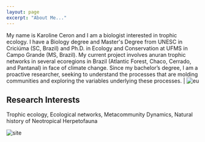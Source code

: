 ```yaml
---
layout: page
excerpt: "About Me..."
---
```


My name is Karoline Ceron and I am a biologist interested in trophic ecology. I have a Biology degree and Master's Degree from UNESC in Criciúma (SC, Brazil) and  Ph.D. in Ecology and Conservation at UFMS in Campo Grande (MS, Brazil). My current project involves anuran trophic networks in several ecoregions in Brazil (Atlantic Forest, Chaco, Cerrado, and Pantanal) in face of climate change. Since my bachelor’s degree, I am a proactive researcher, seeking to understand the processes that are molding communities and exploring the variables underlying these processes. | ![eu](DSC_5612.jpg) 


## Research Interests
Trophic ecology, Ecological networks, Metacommunity Dynamics, Natural history of Neotropical Herpetofauna 


![site](https://user-images.githubusercontent.com/65569572/94020964-de4a9c80-fd89-11ea-98c9-6e37fc0e0290.jpg)
